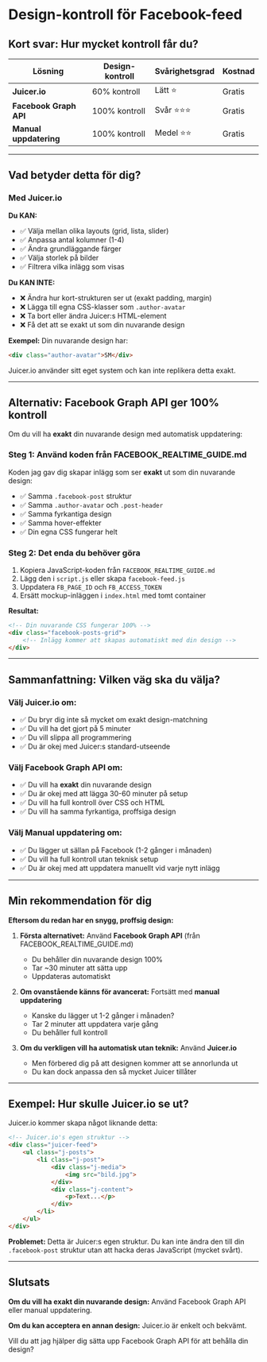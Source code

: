 # Design-kontroll för Facebook-feed

## Kort svar: Hur mycket kontroll får du?

| Lösning | Design-kontroll | Svårighetsgrad | Kostnad |
|---------|----------------|----------------|---------|
| **Juicer.io** | 60% kontroll | Lätt ⭐ | Gratis |
| **Facebook Graph API** | 100% kontroll | Svår ⭐⭐⭐ | Gratis |
| **Manual uppdatering** | 100% kontroll | Medel ⭐⭐ | Gratis |

---

## Vad betyder detta för dig?

### Med Juicer.io

**Du KAN:**
- ✅ Välja mellan olika layouts (grid, lista, slider)
- ✅ Anpassa antal kolumner (1-4)
- ✅ Ändra grundläggande färger
- ✅ Välja storlek på bilder
- ✅ Filtrera vilka inlägg som visas

**Du KAN INTE:**
- ❌ Ändra hur kort-strukturen ser ut (exakt padding, margin)
- ❌ Lägga till egna CSS-klasser som `.author-avatar`
- ❌ Ta bort eller ändra Juicer:s HTML-element
- ❌ Få det att se exakt ut som din nuvarande design

**Exempel:**
Din nuvarande design har:
```html
<div class="author-avatar">SM</div>
```
Juicer.io använder sitt eget system och kan inte replikera detta exakt.

---

## Alternativ: Facebook Graph API ger 100% kontroll

Om du vill ha **exakt** din nuvarande design med automatisk uppdatering:

### Steg 1: Använd koden från FACEBOOK_REALTIME_GUIDE.md

Koden jag gav dig skapar inlägg som ser **exakt** ut som din nuvarande design:
- ✅ Samma `.facebook-post` struktur
- ✅ Samma `.author-avatar` och `.post-header`
- ✅ Samma fyrkantiga design
- ✅ Samma hover-effekter
- ✅ Din egna CSS fungerar helt

### Steg 2: Det enda du behöver göra

1. Kopiera JavaScript-koden från `FACEBOOK_REALTIME_GUIDE.md`
2. Lägg den i `script.js` eller skapa `facebook-feed.js`
3. Uppdatera `FB_PAGE_ID` och `FB_ACCESS_TOKEN`
4. Ersätt mockup-inläggen i `index.html` med tomt container

**Resultat:**
```html
<!-- Din nuvarande CSS fungerar 100% -->
<div class="facebook-posts-grid">
    <!-- Inlägg kommer att skapas automatiskt med din design -->
</div>
```

---

## Sammanfattning: Vilken väg ska du välja?

### Välj Juicer.io om:
- ✅ Du bryr dig inte så mycket om exakt design-matchning
- ✅ Du vill ha det gjort på 5 minuter
- ✅ Du vill slippa all programmering
- ✅ Du är okej med Juicer:s standard-utseende

### Välj Facebook Graph API om:
- ✅ Du vill ha **exakt** din nuvarande design
- ✅ Du är okej med att lägga 30-60 minuter på setup
- ✅ Du vill ha full kontroll över CSS och HTML
- ✅ Du vill ha samma fyrkantiga, proffsiga design

### Välj Manual uppdatering om:
- ✅ Du lägger ut sällan på Facebook (1-2 gånger i månaden)
- ✅ Du vill ha full kontroll utan teknisk setup
- ✅ Du är okej med att uppdatera manuellt vid varje nytt inlägg

---

## Min rekommendation för dig

**Eftersom du redan har en snygg, proffsig design:**

1. **Första alternativet:** Använd **Facebook Graph API** (från FACEBOOK_REALTIME_GUIDE.md)
   - Du behåller din nuvarande design 100%
   - Tar ~30 minuter att sätta upp
   - Uppdateras automatiskt

2. **Om ovanstående känns för avancerat:** Fortsätt med **manual uppdatering**
   - Kanske du lägger ut 1-2 gånger i månaden?
   - Tar 2 minuter att uppdatera varje gång
   - Du behåller full kontroll

3. **Om du verkligen vill ha automatisk utan teknik:** Använd **Juicer.io**
   - Men förbered dig på att designen kommer att se annorlunda ut
   - Du kan dock anpassa den så mycket Juicer tillåter

---

## Exempel: Hur skulle Juicer.io se ut?

Juicer.io kommer skapa något liknande detta:

```html
<!-- Juicer.io's egen struktur -->
<div class="juicer-feed">
    <ul class="j-posts">
        <li class="j-post">
            <div class="j-media">
                <img src="bild.jpg">
            </div>
            <div class="j-content">
                <p>Text...</p>
            </div>
        </li>
    </ul>
</div>
```

**Problemet:** Detta är Juicer:s egen struktur. Du kan inte ändra den till din `.facebook-post` struktur utan att hacka deras JavaScript (mycket svårt).

---

## Slutsats

**Om du vill ha exakt din nuvarande design:** Använd Facebook Graph API eller manual uppdatering.

**Om du kan acceptera en annan design:** Juicer.io är enkelt och bekvämt.

Vill du att jag hjälper dig sätta upp Facebook Graph API för att behålla din design?

